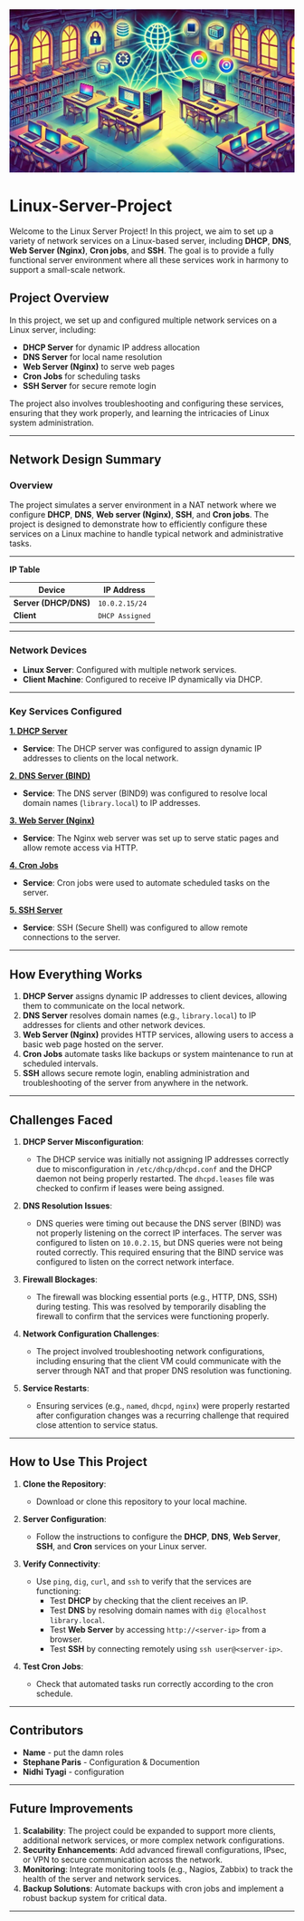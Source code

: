 <img src="assets/Dalibrary.webp">

# Linux-Server-Project

Welcome to the Linux Server Project! In this project, we aim to set up a variety of network services on a Linux-based server, including **DHCP**, **DNS**, **Web Server (Nginx)**, **Cron jobs**, and **SSH**. The goal is to provide a fully functional server environment where all these services work in harmony to support a small-scale network.

## Project Overview

In this project, we set up and configured multiple network services on a Linux server, including:

- **DHCP Server** for dynamic IP address allocation
- **DNS Server** for local name resolution
- **Web Server (Nginx)** to serve web pages
- **Cron Jobs** for scheduling tasks
- **SSH Server** for secure remote login

The project also involves troubleshooting and configuring these services, ensuring that they work properly, and learning the intricacies of Linux system administration.

---

## Network Design Summary

### Overview

The project simulates a server environment in a NAT network where we configure **DHCP**, **DNS**, **Web server (Nginx)**, **SSH**, and **Cron jobs**. The project is designed to demonstrate how to efficiently configure these services on a Linux machine to handle typical network and administrative tasks.

---

**IP Table**

| Device             | IP Address  |
|--------------------|-------------|
| **Server (DHCP/DNS)** | `10.0.2.15/24`   |
| **Client**          | `DHCP Assigned`   |

---

### Network Devices

- **Linux Server**: Configured with multiple network services.
- **Client Machine**: Configured to receive IP dynamically via DHCP.


---

### Key Services Configured
**[1. DHCP Server](https://github.com/Raygotnun/Linux-Server-Project)**
- **Service**: The DHCP server was configured to assign dynamic IP addresses to clients on the local network.
  
**[2. DNS Server (BIND)](https://github.com/Raygotnun/Linux-Server-Project)**
- **Service**: The DNS server (BIND9) was configured to resolve local domain names (`library.local`) to IP addresses.
  
**[3. Web Server (Nginx)](https://github.com/Raygotnun/Linux-Server-Project/tree/3515e3c8d36f7ba872ae70193891ea48bcef6729/3.%20WebServer)**
- **Service**: The Nginx web server was set up to serve static pages and allow remote access via HTTP.
  
**[4. Cron Jobs](https://github.com/Raygotnun/Linux-Server-Project)**
- **Service**: Cron jobs were used to automate scheduled tasks on the server.

**[5. SSH Server](https://github.com/Raygotnun/Linux-Server-Project)**
- **Service**: SSH (Secure Shell) was configured to allow remote connections to the server.

---

## How Everything Works

1. **DHCP Server** assigns dynamic IP addresses to client devices, allowing them to communicate on the local network.
2. **DNS Server** resolves domain names (e.g., `library.local`) to IP addresses for clients and other network devices.
3. **Web Server (Nginx)** provides HTTP services, allowing users to access a basic web page hosted on the server.
4. **Cron Jobs** automate tasks like backups or system maintenance to run at scheduled intervals.
5. **SSH** allows secure remote login, enabling administration and troubleshooting of the server from anywhere in the network.

---

## Challenges Faced

1. **DHCP Server Misconfiguration**: 
   - The DHCP service was initially not assigning IP addresses correctly due to misconfiguration in `/etc/dhcp/dhcpd.conf` and the DHCP daemon not being properly restarted. The `dhcpd.leases` file was checked to confirm if leases were being assigned.

2. **DNS Resolution Issues**:
   - DNS queries were timing out because the DNS server (BIND) was not properly listening on the correct IP interfaces. The server was configured to listen on `10.0.2.15`, but DNS queries were not being routed correctly. This required ensuring that the BIND service was configured to listen on the correct network interface.

3. **Firewall Blockages**:
   - The firewall was blocking essential ports (e.g., HTTP, DNS, SSH) during testing. This was resolved by temporarily disabling the firewall to confirm that the services were functioning properly.

4. **Network Configuration Challenges**:
   - The project involved troubleshooting network configurations, including ensuring that the client VM could communicate with the server through NAT and that proper DNS resolution was functioning.

5. **Service Restarts**:
   - Ensuring services (e.g., `named`, `dhcpd`, `nginx`) were properly restarted after configuration changes was a recurring challenge that required close attention to service status.

---

## How to Use This Project

1. **Clone the Repository**:
   - Download or clone this repository to your local machine.
   
2. **Server Configuration**:
   - Follow the instructions to configure the **DHCP**, **DNS**, **Web Server**, **SSH**, and **Cron** services on your Linux server.

3. **Verify Connectivity**:
   - Use `ping`, `dig`, `curl`, and `ssh` to verify that the services are functioning:
     - Test **DHCP** by checking that the client receives an IP.
     - Test **DNS** by resolving domain names with `dig @localhost library.local`.
     - Test **Web Server** by accessing `http://<server-ip>` from a browser.
     - Test **SSH** by connecting remotely using `ssh user@<server-ip>`.

4. **Test Cron Jobs**:
   - Check that automated tasks run correctly according to the cron schedule.

---

## Contributors

- **Name** - put the damn roles
- **Stephane Paris** - Configuration & Documention
- **Nidhi Tyagi** - configuration

---

## Future Improvements

1. **Scalability**: The project could be expanded to support more clients, additional network services, or more complex network configurations.
2. **Security Enhancements**: Add advanced firewall configurations, IPsec, or VPN to secure communication across the network.
3. **Monitoring**: Integrate monitoring tools (e.g., Nagios, Zabbix) to track the health of the server and network services.
4. **Backup Solutions**: Automate backups with cron jobs and implement a robust backup system for critical data.

--- 
